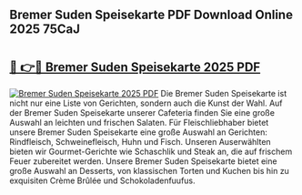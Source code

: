 ## Bremer Suden Speisekarte PDF Download Online 2025 75CaJ

# <h2><a href="http://gc9wo6.nevu.top/?p=Bremer+Suden+Speisekarte">🔗 👉🔴 Bremer Suden Speisekarte 2025 PDF</a></h2>

[![Bremer Suden Speisekarte 2025 PDF](https://i.imgur.com/dBaPXMq.png)](http://gc9wo6.nevu.top/?p=Bremer+Suden+Speisekarte)
Die Bremer Suden Speisekarte ist nicht nur eine Liste von Gerichten, sondern auch die Kunst der Wahl. Auf der Bremer Suden Speisekarte unserer Cafeteria finden Sie eine große Auswahl an leichten und frischen Salaten. Für Fleischliebhaber bietet unsere Bremer Suden Speisekarte eine große Auswahl an Gerichten: Rindfleisch, Schweinefleisch, Huhn und Fisch. Unseren Auserwählten bieten wir Gourmet-Gerichte wie Schaschlik und Steak an, die auf frischem Feuer zubereitet werden. Unsere Bremer Suden Speisekarte bietet eine große Auswahl an Desserts, von klassischen Torten und Kuchen bis hin zu exquisiten Crème Brûlée und Schokoladenfuufus.
